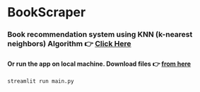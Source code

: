 # BookScraper 
### Book recommendation system using KNN (k-nearest neighbors) Algorithm 👉 [Click Here](https://bookscraper20.herokuapp.com)
#### Or run the app on local machine. Download files 👉 [from here](https://github.com/SoumyadeepDatta/BookScraper)
```
streamlit run main.py
```

